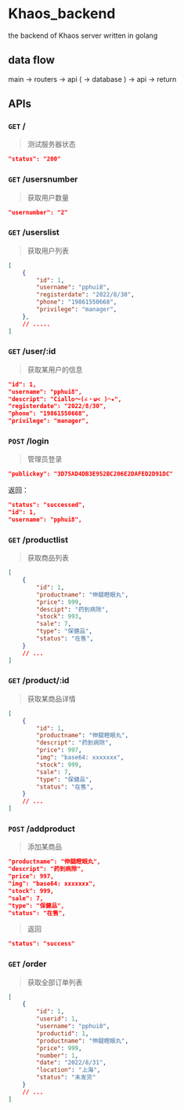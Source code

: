 # Khaos_backend
the backend of Khaos server written in golang

## data flow
main -> routers -> api ( -> database ) -> api -> return

## APIs

### `GET` /
> 测试服务器状态
```json
"status": "200"
```

### `GET` /usersnumber
> 获取用户数量
```json
"usernumber": "2"
```

### `GET` /userslist
> 获取用户列表
```json
[
    {
        "id": 1,
        "username": "pphui8",
        "registerdate": "2022/8/30",
        "phone": "19861550668",
        "privilege": "manager",
    },
    // .....
]
```

### `GET` /user/:id
> 获取某用户的信息
```json
"id": 1,
"username": "pphui8",
"descript": "Ciallo～(∠・ω< )⌒★",
"registerdate": "2022/8/30",
"phone": "19861550668",
"privilege": "manager",
```

<!-- ### `GET` /deluser/:id
> 删除某用户
```json
"status": "succeess"
``` -->

### `POST` /login
> 管理员登录
```json
"publickey": "3D75AD4DB3E952BC206E2DAFED2D91DC"
```
返回：
```json
"status": "successed",
"id": 1,
"username": "pphui8",
```

### `GET` /productlist
> 获取商品列表
```json
[
    {
        "id": 1,
        "productname": "伸腿瞪眼丸",
        "price": 999,
        "descipt": "药到病除",
        "stock": 993,
        "sale": 7,
        "type": "保健品",
        "status": "在售",
    }
    // ...
]
```

### `GET` /product/:id
> 获取某商品详情
```json
[
    {
        "id": 1,
        "productname": "伸腿瞪眼丸",
        "descript": "药到病除",
        "price": 997,
        "img": "base64: xxxxxxx",
        "stock": 999,
        "sale": 7,
        "type": "保健品",
        "status": "在售",
    }
    // ...
]
```

### `POST` /addproduct
> 添加某商品
```json
"productname": "伸腿瞪眼丸",
"descript": "药到病除",
"price": 997,
"img": "base64: xxxxxxx",
"stock": 999,
"sale": 7,
"type": "保健品",
"status": "在售",
```
> 返回
```json
"status": "success"
```

### `GET` /order
> 获取全部订单列表
```json
[
    {
        "id": 1,
        "userid": 1,
        "username": "pphui8",
        "productid": 1,
        "productname": "伸腿瞪眼丸",
        "price": 999,
        "number": 1,
        "date": "2022/8/31",
        "location": "上海",
        "status": "未发货"
    }
    // ...
]
```